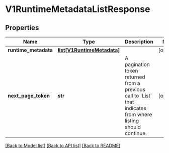 # V1RuntimeMetadataListResponse

## Properties
Name | Type | Description | Notes
------------ | ------------- | ------------- | -------------
**runtime_metadata** | [**list[V1RuntimeMetadata]**](V1RuntimeMetadata.md) |  | [optional] 
**next_page_token** | **str** | A pagination token returned from a previous call to &#x60;List&#x60; that indicates from where listing should continue. | [optional] 

[[Back to Model list]](../README.md#documentation-for-models) [[Back to API list]](../README.md#documentation-for-api-endpoints) [[Back to README]](../README.md)


